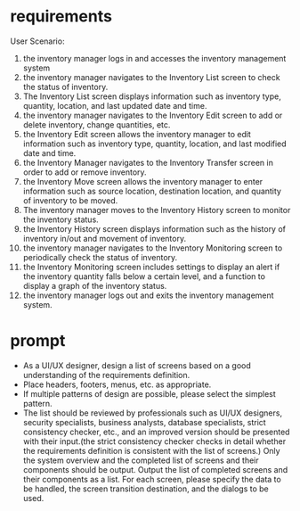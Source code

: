 # requirements
User Scenario:

1. the inventory manager logs in and accesses the inventory management system
2. the inventory manager navigates to the Inventory List screen to check the status of inventory.
3. The Inventory List screen displays information such as inventory type, quantity, location, and last updated date and time.
4. the inventory manager navigates to the Inventory Edit screen to add or delete inventory, change quantities, etc.
5. the Inventory Edit screen allows the inventory manager to edit information such as inventory type, quantity, location, and last modified date and time.
6. the Inventory Manager navigates to the Inventory Transfer screen in order to add or remove inventory.
7. the Inventory Move screen allows the inventory manager to enter information such as source location, destination location, and quantity of inventory to be moved.
8. The inventory manager moves to the Inventory History screen to monitor the inventory status.
9. the Inventory History screen displays information such as the history of inventory in/out and movement of inventory.
10. the inventory manager navigates to the Inventory Monitoring screen to periodically check the status of inventory.
11. the Inventory Monitoring screen includes settings to display an alert if the inventory quantity falls below a certain level, and a function to display a graph of the inventory status.
12. the inventory manager logs out and exits the inventory management system.

# prompt
- As a UI/UX designer, design a list of screens based on a good understanding of the requirements definition.
- Place headers, footers, menus, etc. as appropriate.
- If multiple patterns of design are possible, please select the simplest pattern.
- The list should be reviewed by professionals such as UI/UX designers, security specialists, business analysts, database specialists, strict consistency checker, etc., and an improved version should be presented with their input.(the strict consistency checker checks in detail whether the requirements definition is consistent with the list of screens.)
Only the system overview and the completed list of screens and their components should be output.
Output the list of completed screens and their components as a list.
For each screen, please specify the data to be handled, the screen transition destination, and the dialogs to be used.
